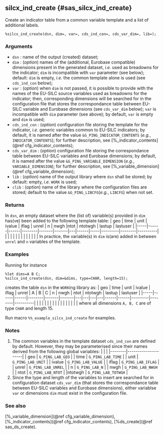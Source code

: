 ## silcx_ind_create {#sas_silcx_ind_create}
Create an indicator table from a common variable template and a list of additional labels.

	%silcx_ind_create(dsn, dim=, var=, cds_ind_con=, cds_var_dim=, lib=);
  
### Arguments
* `dsn` : name of the output (created) dataset;
* `dim` : (_option_) names of the (additional, Eurobase compatible) dimensions present in 
	the generated dataset, _i.e._ used as breadowns for the indicator; `dim` is incompatible 
	with `var` parameter (see below); default: `dim` is empty, _i.e._ the common template alone 
	is used (see `cds_ind_con` below);
* `var` : (_option_) when `dim` is not passed, it is possible to provide with the names of 
	the EU-SILC source variables used as breadowns for the indicator; then, corresponding 
	dimensions will be searched for in the configuration file that stores the correspondance 
	table between EU-SILC variable and Eurobase dimensions (see `cds_var_dim` below); `var` 
	is incompatible with `dim` parameter (see above); by default, `var` is empty and `dim` is
	used;
* `cds_ind_con` : (_option_) configuration file storing the template for the indicator, _i.e._
	generic variables common to EU-SILC indicators; by default,	it is named after the value 
	`&G_PING_INDICATOR_CONTENTS` (_e.g._, `INDICATOR_CONTENTS`); for further description, 
	see [%_indicator_contents](@ref cfg_indicator_contents);
* `cds_var_dim` : (_option_) configuration file storing the correspondance table between EU-SILC
	variables and Eurobase dimensions; by default,	it is named after the value 
	`&G_PING_VARIABLE_DIMENSION` (_e.g._, `VARIABLE_DIMENSION`); for further description, 
	see [%_variable_dimension](@ref cfg_variable_dimension);
* `lib` : (_option_) name of the output library where `dsn` shall be stored; by default: 
	empty, _i.e._ `WORK` is used;
* `clib` : (_option_) name of the library where the configuration files are stored; default to 
	the value `&G_PING_LIBCFG`(_e.g._, `LIBCFG`) when not set.

### Returns
In `dsn`, an empty dataset where the (list of) variable(s) provided in `dim` has(ve) been added 
to the following template table: 
| geo | time | unit | ivalue | iflag | unrel | n | nwgh |ntot | ntotwgh | lastup | lastuser |
|-----|------|------|--------|-------|-------|---|------|-----|---------|--------|----------|
|     |      |      |        |       |       |   |      |     |         |        |          |
In practice, the variable(s) in `dim` is(are) added in between `unrel` and `n` variables of the
template.

### Examples
Running for instance

	%let dims=A B C;
	%silcx_ind_create(dsn, dim=&dims, type=CHAR, length=15);

creates the table `dsn` in the `WORK`ing library as:
| geo | time | unit | ivalue | iflag | unrel | A | B | C | n | nwgh | ntot | ntotwgh | lastup | lastuser |
|-----|------|------|--------|-------|-------|---|---|---|---|------|------|---------|--------|----------|
|     |      |      |        |       |       |   |   |   |   |      |      |         |        |          |
where all dimensions `A, B, C` are of type `CHAR` and length 15. 

Run macro `%%_example_silcx_ind_create` for examples.

### Notes
1. The common variables in the template dataset `cds_ind_con` are defined by default. However, 
they may be parameterised since their names derived from the following global variables:
|        |                     |
|--------|---------------------|
| geo    | `G_PING_LAB_GEO`    |
| time   | `G_PING_LAB_TIME`   |
| unit   | `G_PING_LAB_UNIT`   |
| ivalue | `G_PING_LAB_VALUE`  |
| iflag  | `G_PING_LAB_IFLAG`  |
| unrel  | `G_PING_LAB_UNREL`  |
| n      | `G_PING_LAB_N`      |
| nwgh   | `G_PING_LAB_NWGH`   |
| ntot   | `G_PING_LAB_NTOT`   |
|ntotwgh | `G_PING_LAB_TOTWGH` |
2. Since the type and length of the variables to insert are searched for in configuration dataset
`cds_var_dim` (that stores the correspondance table between EU-SILC variables and Eurobase dimensions), 
either variablse `var` or dimensions `dim` must exist in the configuration file. 

### See also
[%_variable_dimension](@ref cfg_variable_dimension), [%_indicator_contents](@ref cfg_indicator_contents),
[%ds_create](@ref sas_ds_create).
